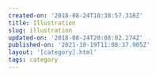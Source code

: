 ```yaml
---
created-on: '2018-08-24T10:38:57.318Z'
title: Illustration
slug: illustration
updated-on: '2018-08-24T20:08:02.274Z'
published-on: '2021-10-19T11:08:37.905Z'
layout: '[category].html'
tags: category
---
```



